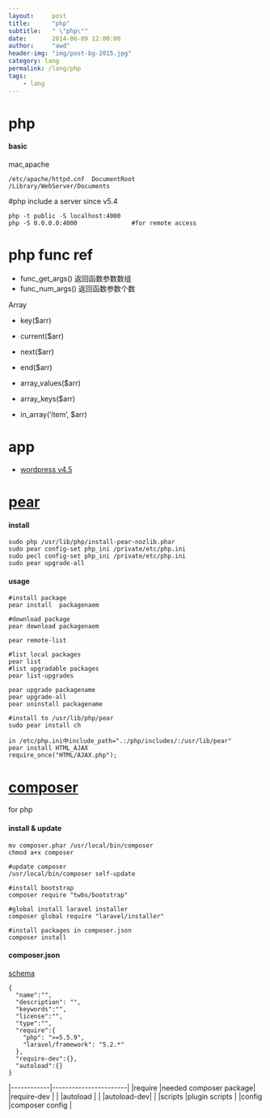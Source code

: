```yaml
---
layout:     post
title:      "php"
subtitle:   " \"php\""
date:       2014-06-09 12:00:00
author:     "awd"
header-img: "img/post-bg-2015.jpg"
category: lang
permalink: /lang/php
tags:
    - lang
---
```


# php


#### basic

mac,apache

```
/etc/apache/httpd.cnf  DocumentRoot
/Library/WebServer/Documents
```

#php include a server since v5.4

```
php -t public -S localhost:4000 
php -S 0.0.0.0:4000               #for remote access
```


# php func ref

- func_get_args() 返回函数参数数组
- func_num_args() 返回函数参数个数


Array

- key($arr)
- current($arr)
- next($arr)
- end($arr)

- array_values($arr)
- array_keys($arr)
- in_array(‘item’, $arr)


# app


- [wordpress v4.5](/web/wordpress)




# [pear](http://pear.php.net/)

#### install

```
sudo php /usr/lib/php/install-pear-nozlib.phar
sudo pear config-set php_ini /private/etc/php.ini
sudo pecl config-set php_ini /private/etc/php.ini
sudo pear upgrade-all
```

#### usage

```
#install package
pear install  packagenaem   

#download package
pear download packagenaem  

pear remote-list 

#list local packages
pear list
#list upgradable packages
pear list-upgrades

pear upgrade packagename 
pear upgrade-all
pear uninstall packagename 
```

```
#install to /usr/lib/php/pear
sudo pear install ch

in /etc/php.ini中include_path=".:/php/includes/:/usr/lib/pear"
pear install HTML_AJAX
require_once("HTML/AJAX.php");
```




# [composer](https://getcomposer.org)

for php 

#### install & update

```
mv composer.phar /usr/local/bin/composer
chmod a+x composer

#update composer 
/usr/local/bin/composer self-update 
```

```
#install bootstrap
composer require "twbs/bootstrap"   

#global install laravel installer 
composer global require "laravel/installer" 

#install packages in composer.json
composer install
```

#### composer.json
[schema](http://docs.phpcomposer.com/04-schema.html)

```
{
  "name":"",
  "description": "",
  "keywords":"",
  "license":"",
  "type":"",
  "require":{
    "php": ">=5.5.9",
    "laravel/framework": "5.2.*"
  },
  "require-dev":{},
  "autoload":{}
}
```

|------------|-----------------------|
|require     |needed composer package|
|require-dev |                       |
|autoload    |                       |
|autoload-dev|                       |
|scripts     |plugin scripts         |
|config      |composer config        |


